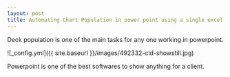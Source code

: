 ```yaml
---
layout: post
title: Automating Chart Population in power point using a single excel file!
---
```


Deck population is one of the main tasks for any one working in powerpoint.


![_config.yml]({{ site.baseurl }}/images/492332-cid-showstill.jpg)



Powerpoint is one of the best softwares to show anything for a client.

